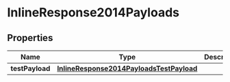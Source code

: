 
# InlineResponse2014Payloads

## Properties
Name | Type | Description | Notes
------------ | ------------- | ------------- | -------------
**testPayload** | [**InlineResponse2014PayloadsTestPayload**](InlineResponse2014PayloadsTestPayload.md) |  |  [optional]



